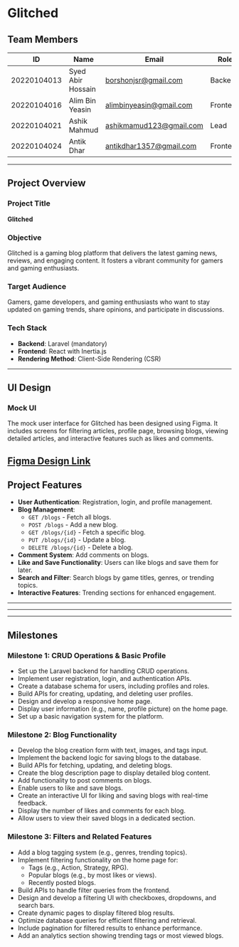 # Glitched  

## Team Members  
| ID           | Name                | Email                      | Role       |  
|--------------|---------------------|----------------------------|------------|  
| 20220104013  | Syed Abir Hossain   | borshonjsr@gmail.com       | Backend    |  
| 20220104016  | Alim Bin Yeasin     | alimbinyeasin@gmail.com    | Frontend   |  
| 20220104021  | Ashik Mahmud        | ashikmamud123@gmail.com    | Lead       |  
| 20220104024  | Antik Dhar          | antikdhar1357@gmail.com    | Frontend   |  

---

## Project Overview  

### Project Title  
**Glitched**  

### Objective  
Glitched is a gaming blog platform that delivers the latest gaming news, reviews, and engaging content. It fosters a vibrant community for gamers and gaming enthusiasts.  

### Target Audience  
Gamers, game developers, and gaming enthusiasts who want to stay updated on gaming trends, share opinions, and participate in discussions.  

### Tech Stack  
- **Backend**: Laravel (mandatory)  
- **Frontend**: React with Inertia.js  
- **Rendering Method**: Client-Side Rendering (CSR)  

---

## UI Design  

### Mock UI  
The mock user interface for Glitched has been designed using Figma. It includes screens for filtering articles, profile page, browsing blogs, viewing detailed articles, and interactive features such as likes and comments.

[Figma Design Link](https://www.figma.com/design/WhoQl0oP5QzoSnDZk9HwUl/Glitched?node-id=0-1&t=aOdN5ttpQUVZf6Bc-1) 
---

## Project Features  

- **User Authentication**: Registration, login, and profile management.  
- **Blog Management**:  
  - `GET /blogs` - Fetch all blogs.  
  - `POST /blogs` - Add a new blog.  
  - `GET /blogs/{id}` - Fetch a specific blog.  
  - `PUT /blogs/{id}` - Update a blog.  
  - `DELETE /blogs/{id}` - Delete a blog.  
- **Comment System**: Add comments on blogs.  
- **Like and Save Functionality**: Users can like blogs and save them for later.  
- **Search and Filter**: Search blogs by game titles, genres, or trending topics.  
- **Interactive Features**: Trending sections for enhanced engagement.  

---

---

---

## Milestones  

### Milestone 1: CRUD Operations & Basic Profile  
- Set up the Laravel backend for handling CRUD operations.  
- Implement user registration, login, and authentication APIs.  
- Create a database schema for users, including profiles and roles.  
- Build APIs for creating, updating, and deleting user profiles.  
- Design and develop a responsive home page.  
- Display user information (e.g., name, profile picture) on the home page.  
- Set up a basic navigation system for the platform.  

### Milestone 2: Blog Functionality  
- Develop the blog creation form with text, images, and tags input.  
- Implement the backend logic for saving blogs to the database.  
- Build APIs for fetching, updating, and deleting blogs.  
- Create the blog description page to display detailed blog content.  
- Add functionality to post comments on blogs.  
- Enable users to like and save blogs.  
- Create an interactive UI for liking and saving blogs with real-time feedback.  
- Display the number of likes and comments for each blog.  
- Allow users to view their saved blogs in a dedicated section.  

### Milestone 3: Filters and Related Features  
- Add a blog tagging system (e.g., genres, trending topics).  
- Implement filtering functionality on the home page for:  
  - Tags (e.g., Action, Strategy, RPG).  
  - Popular blogs (e.g., by most likes or views).  
  - Recently posted blogs.  
- Build APIs to handle filter queries from the frontend.  
- Design and develop a filtering UI with checkboxes, dropdowns, and search bars.  
- Create dynamic pages to display filtered blog results.  
- Optimize database queries for efficient filtering and retrieval.  
- Include pagination for filtered results to enhance performance.  
- Add an analytics section showing trending tags or most viewed blogs.  
